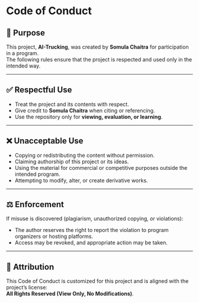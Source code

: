 # Code of Conduct

## 📌 Purpose
This project, **AI-Trucking**, was created by **Somula Chaitra** for participation in a program.  
The following rules ensure that the project is respected and used only in the intended way.

---

## ✅ Respectful Use
- Treat the project and its contents with respect.  
- Give credit to **Somula Chaitra** when citing or referencing.  
- Use the repository only for **viewing, evaluation, or learning**.  

---

## ❌ Unacceptable Use
- Copying or redistributing the content without permission.  
- Claiming authorship of this project or its ideas.  
- Using the material for commercial or competitive purposes outside the intended program.  
- Attempting to modify, alter, or create derivative works.  

---

## ⚖️ Enforcement
If misuse is discovered (plagiarism, unauthorized copying, or violations):  
- The author reserves the right to report the violation to program organizers or hosting platforms.  
- Access may be revoked, and appropriate action may be taken.  

---

## 🙌 Attribution
This Code of Conduct is customized for this project and is aligned with the project’s license:  
**All Rights Reserved (View Only, No Modifications)**.  
